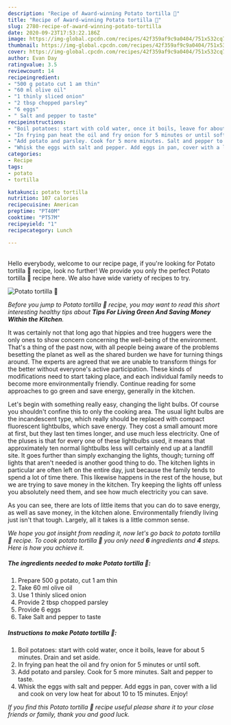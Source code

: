 ```yaml
---
description: "Recipe of Award-winning Potato tortilla 🍳"
title: "Recipe of Award-winning Potato tortilla 🍳"
slug: 2780-recipe-of-award-winning-potato-tortilla
date: 2020-09-23T17:53:22.186Z
image: https://img-global.cpcdn.com/recipes/42f359af9c9a0404/751x532cq70/potato-tortilla-🍳-recipe-main-photo.jpg
thumbnail: https://img-global.cpcdn.com/recipes/42f359af9c9a0404/751x532cq70/potato-tortilla-🍳-recipe-main-photo.jpg
cover: https://img-global.cpcdn.com/recipes/42f359af9c9a0404/751x532cq70/potato-tortilla-🍳-recipe-main-photo.jpg
author: Evan Day
ratingvalue: 3.5
reviewcount: 14
recipeingredient:
- "500 g potato cut 1 am thin"
- "60 ml olive oil"
- "1 thinly sliced onion"
- "2 tbsp chopped parsley"
- "6 eggs"
- " Salt and pepper to taste"
recipeinstructions:
- "Boil potatoes: start with cold water, once it boils, leave for about 5 minutes. Drain and set aside."
- "In frying pan heat the oil and fry onion for 5 minutes or until soft."
- "Add potato and parsley. Cook for 5 more minutes. Salt and pepper to taste."
- "Whisk the eggs with salt and pepper. Add eggs in pan, cover with a lid and cook on very low heat for about 10 to 15 minutes. Enjoy!"
categories:
- Recipe
tags:
- potato
- tortilla

katakunci: potato tortilla 
nutrition: 107 calories
recipecuisine: American
preptime: "PT40M"
cooktime: "PT57M"
recipeyield: "1"
recipecategory: Lunch

---
```

<br>
Hello everybody, welcome to our recipe page, if you're looking for Potato tortilla 🍳 recipe, look no further! We provide you only the perfect Potato tortilla 🍳 recipe here. We also have wide variety of recipes to try.
<br>


![Potato tortilla 🍳](https://img-global.cpcdn.com/recipes/42f359af9c9a0404/751x532cq70/potato-tortilla-🍳-recipe-main-photo.jpg)

<i>Before you jump to Potato tortilla 🍳 recipe, you may want to read this short interesting healthy tips about 
<strong>Tips For Living Green And Saving Money Within the Kitchen</strong>.</i>
</br>

It was certainly not that long ago that hippies and tree huggers were the only ones to show concern concerning the well-being of the environment. That's a thing of the past now, with all people being aware of the problems besetting the planet as well as the shared burden we have for turning things around. The experts are agreed that we are unable to transform things for the better without everyone's active participation. These kinds of modifications need to start taking place, and each individual family needs to become more environmentally friendly. Continue reading for some approaches to go green and save energy, generally in the kitchen.

Let's begin with something really easy, changing the light bulbs. Of course you shouldn't confine this to only the cooking area. The usual light bulbs are the incandescent type, which really should be replaced with compact fluorescent lightbulbs, which save energy. They cost a small amount more at first, but they last ten times longer, and use much less electricity. One of the pluses is that for every one of these lightbulbs used, it means that approximately ten normal lightbulbs less will certainly end up at a landfill site. It goes further than simply exchanging the lights, though; turning off lights that aren't needed is another good thing to do. The kitchen lights in particular are often left on the entire day, just because the family tends to spend a lot of time there. This likewise happens in the rest of the house, but we are trying to save money in the kitchen. Try keeping the lights off unless you absolutely need them, and see how much electricity you can save.

As you can see, there are lots of little items that you can do to save energy, as well as save money, in the kitchen alone. Environmentally friendly living just isn't that tough. Largely, all it takes is a little common sense.


<i>We hope you got insight from reading it, now let's go back to potato tortilla 🍳 recipe. To cook potato tortilla 🍳 you only need <strong>6</strong> ingredients and <strong>4</strong> steps. Here is how you achieve it.
</i>

##### The ingredients needed to make Potato tortilla 🍳:

1. Prepare 500 g potato, cut 1 am thin
1. Take 60 ml olive oil
1. Use 1 thinly sliced onion
1. Provide 2 tbsp chopped parsley
1. Provide 6 eggs
1. Take  Salt and pepper to taste


##### Instructions to make Potato tortilla 🍳:

1. Boil potatoes: start with cold water, once it boils, leave for about 5 minutes. Drain and set aside.
1. In frying pan heat the oil and fry onion for 5 minutes or until soft.
1. Add potato and parsley. Cook for 5 more minutes. Salt and pepper to taste.
1. Whisk the eggs with salt and pepper. Add eggs in pan, cover with a lid and cook on very low heat for about 10 to 15 minutes. Enjoy!


<i>If you find this Potato tortilla 🍳 recipe useful please share it to your close friends or family, thank you and good luck.</i>
